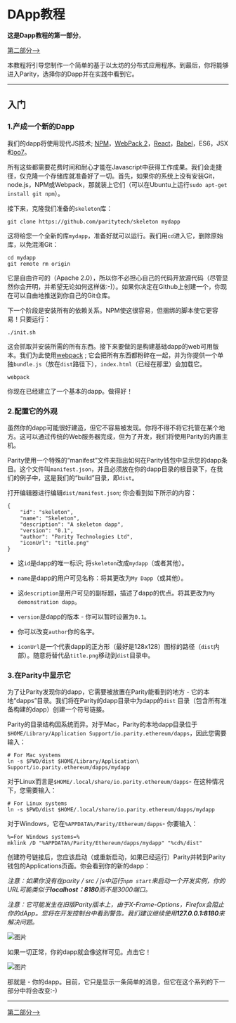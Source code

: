 # DApp教程

**这是Dapp教程的第一部分**。

[第二部分⟶](https://github.com/paritytech/parity/wiki/Tutorial-Part-2)

本教程将引导您制作一个简单的基于以太坊的分布式应用程序。到最后，你将能够进入Parity，选择你的Dapp并在实践中看到它。

------

## 入门

### 1.产成一个新的Dapp

我们的dapp将使用现代JS技术; [NPM](https://www.npmjs.com/)，[WebPack 2](https://webpack.js.org/)，[React](https://facebook.github.io/react/)，[Babel](https://babeljs.io/)，ES6，JSX和[oo7](https://github.com/paritytech/oo7)。

所有这些都需要花费时间和耐心才能在Javascript中获得工作成果。我们会走捷径，仅克隆一个存储库就准备好了一切。首先，如果你的系统上没有安装Git，node.js，NPM或Webpack，那就装上它们（可以在Ubuntu上运行`sudo apt-get install git npm`）。

接下来，克隆我们准备的`skeleton`库：

```
git clone https://github.com/paritytech/skeleton mydapp
```

这将给您一个全新的库`mydapp`，准备好就可以运行。我们用`cd`进入它，删除原始库，以免混淆Git：

```
cd mydapp
git remote rm origin
```

它是自由许可的（Apache 2.0），所以你不必担心自己的代码开放源代码（尽管显然你会开明，并希望无论如何这样做:-)）。如果你决定在Github上创建一个，你现在可以自由地推送到你自己的Git仓库。

下一个阶段是安装所有的依赖关系。NPM使这很容易，但捆绑的脚本使它更容易！只要运行：

```
./init.sh
```

这会抓取并安装所需的所有东西。接下来要做的是构建基础dapp的web可用版本。我们为此使用[webpack](https://webpack.js.org/) ; 它会把所有东西都粉碎在一起，并为你提供一个单独`bundle.js`（放在`dist`路径下），`index.html`（已经在那里）会加载它。

```
webpack
```

你现在已经建立了一个基本的dapp。做得好！

### 2.配置它的外观

虽然你的dapp可能很好建造，但它不容易被发现。你将不得不将它托管在某个地方。这可以通过传统的Web服务器完成，但为了开发，我们将使用Parity的内置主机。

Parity使用一个特殊的“manifest”文件来指出如何在Parity钱包中显示您的dapp条目。这个文件叫`manifest.json`，并且必须放在你的dapp目录的根目录下，在我们的例子中，这是我们的“build”目录，即`dist`。

打开编辑器进行编辑`dist/manifest.json`; 你会看到如下所示的内容：

```
{
	"id": "skeleton",
	"name": "Skeleton",
	"description": "A skeleton dapp",
	"version": "0.1",
	"author": "Parity Technologies Ltd",
	"iconUrl": "title.png"
}
```

- 这`id`是dapp的唯一标识; 将`skeleton`改成`mydapp`（或者其他）。

- `name`是dapp的用户可见名称：将其更改为`My Dapp`（或其他）。

- 这`description`是用户可见的副标题，描述了dapp的优点。将其更改为`My demonstration dapp`。

- `version`是dapp的版本 - 你可以暂时设置为`0.1`。

- 你可以改变`author`你的名字。

- `iconUrl`是一个代表dapp的正方形（最好是128x128）图标的路径（`dist`内部）。随意将替代品`title.png`移动到`dist`目录中。

### 3.在Parity中显示它

为了让Parity发现你的dapp，它需要被放置在Parity能看到的地方 - 它的本地“dapps”目录。我们将在Parity的dapp目录中为dapp的`dist` 目录（包含所有准备构建的dapp）创建一个符号链接。

Parity的目录结构因系统而异。对于Mac，Parity的本地dapp目录位于`$HOME/Library/Application Support/io.parity.ethereum/dapps`，因此您需要输入：

```
# For Mac systems
ln -s $PWD/dist $HOME/Library/Application\ Support/io.parity.ethereum/dapps/mydapp
```

对于Linux而言是`$HOME/.local/share/io.parity.ethereum/dapps`- 在这种情况下，您需要输入：

```
# For Linux systems
ln -s $PWD/dist $HOME/.local/share/io.parity.ethereum/dapps/mydapp
```

对于Windows，它在`%APPDATA%/Parity/Ethereum/dapps`- 你要输入：

```
%=For Windows systems=%
mklink /D "%APPDATA%/Parity/Ethereum/dapps/mydapp" "%cd%/dist"
```

创建符号链接后，您应该启动（或重新启动，如果已经运行）Parity并转到Parity钱包的Applications页面。你会看到你的新的dapp：

*注意：如果你没有在parity / src / js中运行`npm start`来启动一个开发实例，你的URL可能类似于**localhost：8180**而不是3000端口。*

*注意：它可能发生在旧版Parity版本上，由于X-Frame-Options，Firefox会阻止你的dApp。您将在开发控制台中看到警告。我们建议继续使用**127.0.0.1:8180**来解决问题。*

![图片](https://cloud.githubusercontent.com/assets/138296/22697933/f9d6449a-ed20-11e6-92d2-1afafaba86ea.png)

如果一切正常，你的dapp就会像这样可见。点击它！

![图片](https://cloud.githubusercontent.com/assets/138296/22697890/e1677726-ed20-11e6-9a64-c1832d2c36bf.png)

那就是 - 你的dapp。目前，它只是显示一条简单的消息，但它在这个系列的下一部分中将会改变:-)

------

[第二部分⟶](https://wiki.parity.io/Tutorial-Part-2.html)
